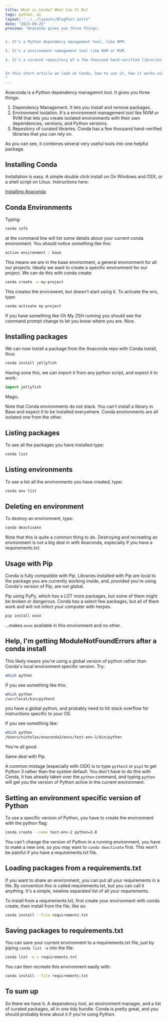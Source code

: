 ```yaml
---
title: What is Conda? What Can It Do?
tags: python, ai
layout: "../../layouts/BlogPost.astro"
date: "2023-09-25"
preview: "Anaconda gives you three things:


1. It's a Python dependency management tool, like NPM. 

2. It's a environment namagement tool like NVM or RVM. 

3. It's a curated repository of a few thousand hand-verified libraries that you can rely on.


In this short article we look at Conda, how to use it, how it works with Pip, how to work with environments, and how to load, save, and share environments in a requirements.txt.
"
---
```


Anaconda is a Python dependency managemnt tool. It gives you three things:

1. Dependency Management. It lets you install and remove packages.
2. Environment isolation. It's a environment management tool like NVM or RVM that lets you create isolated environments with their own dependencies, versions, and Python versions.
3. Repository of curated libraries. Conda has a few thousand hand-verified libraries that you can rely on.

As you can see, it combines several very useful tools into one helpful package.

## Installing Conda

Installation is easy. A simple double click install on On Windows and OSX, or a shell script on Linux. Instructions here:

<a target="_blank" href="https://docs.conda.io/projects/conda/en/latest/user-guide/install/index.html">Installing Anaconda</a>

## Conda Environments

Typing:

```sh
conda info
```

at the command line will list some details about your current conda environment. You should notice something like this:

```sh
active environment : base
```

This means we are in the base environment, a general environment for all our projects. Ideally we want to create a specific environment for our project. We can do this with conda create:

```sh
conda create -n my-project
```

This creates the environemt, but doesn't start using it. To activate the env, type:

```sh
conda activate my-project
```

If you have something like Oh My ZSH running you should see the command prompt change to let you know where you are. Nice.

## Installing packages

We can now install a package from the Anaconda repo with Conda install, thus:

```sh
conda install jellyfish
```

Having sone this, we can import it from any python script, and expect it to work:

```python
import jellyfish
```

Magic.

Note that Conda environments do not stack. You can't install a library in Base and expect it to be installed everywhere. Conda environments are all isolated one from the other.

## Listing packages

To see all the packages you have installed type:

```sh
conda list
```

## Listing environments

To see a list all the environments you have created, type:

```sh
conda env list
```

## Deleting en environment

To destroy an environment, type:

```sh
conda deactivate
```

Note that this is quite a common thing to do. Destroying and recreating an environment is not a big deal in with Anaconda, especially if you have a requirements.txt.

## Usage with Pip

Conda is fully compatible with Pip. Libraries installed with Pip are local to the package you are currently working inside, and, provided you're using Conda's version of Pip, are not global.

Pip using PyPy, which has a LOT more packages, but some of them might be broken or dangerous. Conda has a select few packages, but all of them work and will not infect your computer with herpes.

```sh
pip install nose
```

...makes `nose` available in this environment and no other.

<aside class="box">

## Help, I'm getting ModuleNotFoundErrors after a conda install

This likely means you're using a global version of python rather than Conda's local environment specific version. Try:

```sh
which python
```

If you see something like this:

```sh
which python
/usr/local/bin/python3
```

you have a global python, and probably need to hit stack overflow for instructions specific to your OS.

If you see something like:

```sh
which python
/Users/nicholas/anaconda3/envs/test-env-1/bin/python
```

You're all good.

Same deal with Pip.

A common mistage (especially with OSX) is to type `python3` or `pip3` to get Python 3 rather than the system default. You don't have to do this with Conda, it has already taken over the `python` command, and typing `python` will get you the version of Python active in the current environment.

</aside>

## Setting an environment specific version of Python

To use a specific version of Python, you have to create the environment with the python flag:

```sh
conda create --name test-env-2 python=3.8
```

You can't change the version of Python in a running environment, you have to make a new one, so you may want to `conda deactivate` first. This won't be painful if you have a requirements.txt file.

## Loading packages from a requirements.txt

If you want to share an environment, you can put all your requirements in a file. By convention this is called requirements.txt, but you can call it anything. It's a simple, newline separated list of all your requirements.

To install from a requirements.txt, first create your environment with conda create, then install from the file, like so:

```sh
conda install --file requirements.txt
```

## Saving packages to requirements.txt

You can save your current environment to a requirements.txt file, just by piping `conda list -e` into the file:

```sh
conda list -e > requirements.txt
```

You can then recreate this environment easily with:

```sh
conda install --file requirements.txt
```

## To sum up

So there we have it. A dependency tool, an environment manager, and a list of curated packages, all in one tidy bundle. Conda is pretty great, and you should probably know about it if you're using Python.
